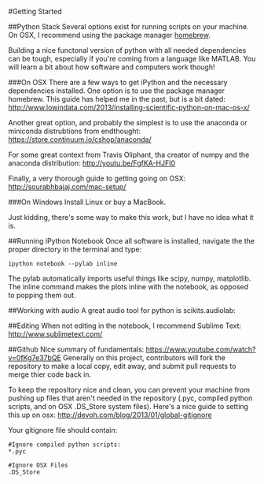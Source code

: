 #Getting Started

##Python Stack
Several options exist for running scripts on your machine. On OSX, I recommend using the package manager [homebrew](http://brew.sh/).

Building a nice functonal version of python with all needed dependencies can be tough, especially if you're coming from a language like MATLAB. You will learn a bit about how software and computers work though!

###On OSX
There are a few ways to get iPython and the necessary dependencies installed. One option is to use the package manager homebrew. This guide has helped me in the past, but is a bit dated: http://www.lowindata.com/2013/installing-scientific-python-on-mac-os-x/

Another great option, and probably the simplest is to use the anaconda or miniconda distrubtions from endthought: 
https://store.continuum.io/cshop/anaconda/

For some great context from Travis Oliphant, tha creator of numpy and the anaconda distribution:
http://youtu.be/FgfKA-HJFI0

Finally, a very thorough guide to getting going on OSX:
http://sourabhbajaj.com/mac-setup/

###On Windows
Install Linux or buy a MacBook. 

Just kidding, there's some way to make this work, but I have no idea what it is.

##Running iPython Notebook
Once all software is installed, navigate the the proper directory in the terminal and type:

<code>ipython notebook --pylab inline</code>

The pylab automatically imports useful things like scipy, numpy, matplotlib. The inline command makes the plots inline with the notebook, as opposed to popping them out. 

##Working with audio
A great audio tool for python is scikits.audiolab:


##Editing
When not editing in the notebook, I recommend Sublime Text: http://www.sublimetext.com/

##Github
Nice summary of fundamentals: https://www.youtube.com/watch?v=0fKg7e37bQE Generally on this project, contributors will fork the repository to make a local copy, edit away, and submit pull requests to merge thier code back in. 

To keep the repository nice and clean, you can prevent your machine from pushing up files that aren't needed in the repository (.pyc, compiled python scripts, and on OSX .DS_Store system files). Here's a nice guide to setting this up on osx: http://devoh.com/blog/2013/01/global-gitignore

Your gitignore file should contain: 
```
#Ignore compiled python scripts:
*.pyc

#Ignore OSX Files
.DS_Store
```


